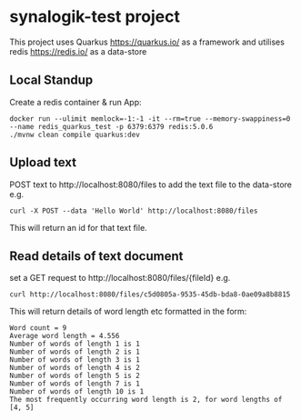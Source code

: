 # synalogik-test project

This project uses Quarkus https://quarkus.io/ as a framework
and utilises redis https://redis.io/ as a data-store

## Local Standup
Create a redis container & run App:
```shell script
docker run --ulimit memlock=-1:-1 -it --rm=true --memory-swappiness=0 --name redis_quarkus_test -p 6379:6379 redis:5.0.6
./mvnw clean compile quarkus:dev
```

## Upload text
POST text to http://localhost:8080/files to add the text file to the data-store e.g.
```shell script
curl -X POST --data 'Hello World' http://localhost:8080/files
``` 
This will return an id for that text file.

## Read details of text document
set a GET request to http://localhost:8080/files/{fileId} e.g.
```
curl http://localhost:8080/files/c5d0805a-9535-45db-bda8-0ae09a8b8815
``` 
This will return details of word length etc formatted in the form:
```
Word count = 9
Average word length = 4.556
Number of words of length 1 is 1
Number of words of length 2 is 1
Number of words of length 3 is 1
Number of words of length 4 is 2
Number of words of length 5 is 2
Number of words of length 7 is 1
Number of words of length 10 is 1
The most frequently occurring word length is 2, for word lengths of [4, 5]
```
